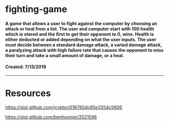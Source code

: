 # fighting-game
#### A game that allows a user to fight against the computer by choosing an attack or heal from a list.  The user and computer start with 100 health which is stored and the first to get their opponent to 0, wins. Health is either deducted or added depending on what the user inputs. The user must decide between a standard damage attack, a varied damage attack, a paralyzing attack with high failure rate that causes the opponent to miss their turn and take a small amount of damage, or a heal. 

#### Created: 7/13/2019


---
# Resources


https://gist.github.com/jcyktor/018780dc65e3354c5606

https://gist.github.com/benhosmer/2521596
